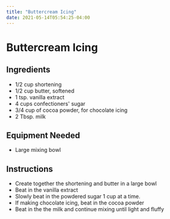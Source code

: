 ```yaml
---
title: "Buttercream Icing"
date: 2021-05-14T05:54:25-04:00
---
```


# Buttercream Icing

## Ingredients

- 1/2 cup shortening
- 1/2 cup butter, softened
- 1 tsp. vanilla extract
- 4 cups confectioners' sugar
- 3/4 cup of cocoa powder, for chocolate icing
- 2 Tbsp. milk

## Equipment Needed

- Large mixing bowl

## Instructions

- Create together the shortening and butter in a large bowl
- Beat in the vanilla extract
- Slowly beat in the powdered sugar 1 cup at a time.
- If making chocolate icing, beat in the cocoa powder
- Beat in the the milk and continue mixing until light and fluffy

